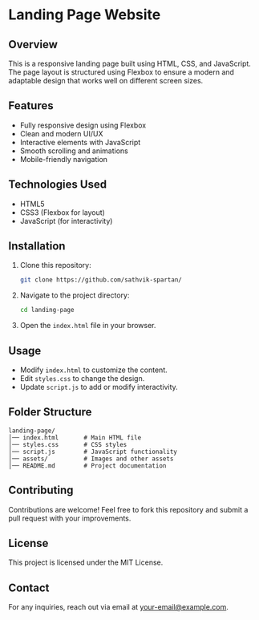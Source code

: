 # Landing Page Website

## Overview
This is a responsive landing page built using HTML, CSS, and JavaScript. The page layout is structured using Flexbox to ensure a modern and adaptable design that works well on different screen sizes.

## Features
- Fully responsive design using Flexbox
- Clean and modern UI/UX
- Interactive elements with JavaScript
- Smooth scrolling and animations
- Mobile-friendly navigation

## Technologies Used
- HTML5
- CSS3 (Flexbox for layout)
- JavaScript (for interactivity)

## Installation
1. Clone this repository:
   ```bash
   git clone https://github.com/sathvik-spartan/
   ```
2. Navigate to the project directory:
   ```bash
   cd landing-page
   ```
3. Open the `index.html` file in your browser.

## Usage
- Modify `index.html` to customize the content.
- Edit `styles.css` to change the design.
- Update `script.js` to add or modify interactivity.

## Folder Structure
```
landing-page/
│── index.html       # Main HTML file
│── styles.css       # CSS styles
│── script.js        # JavaScript functionality
│── assets/          # Images and other assets
│── README.md        # Project documentation
```

## Contributing
Contributions are welcome! Feel free to fork this repository and submit a pull request with your improvements.

## License
This project is licensed under the MIT License.

## Contact
For any inquiries, reach out via email at your-email@example.com.

